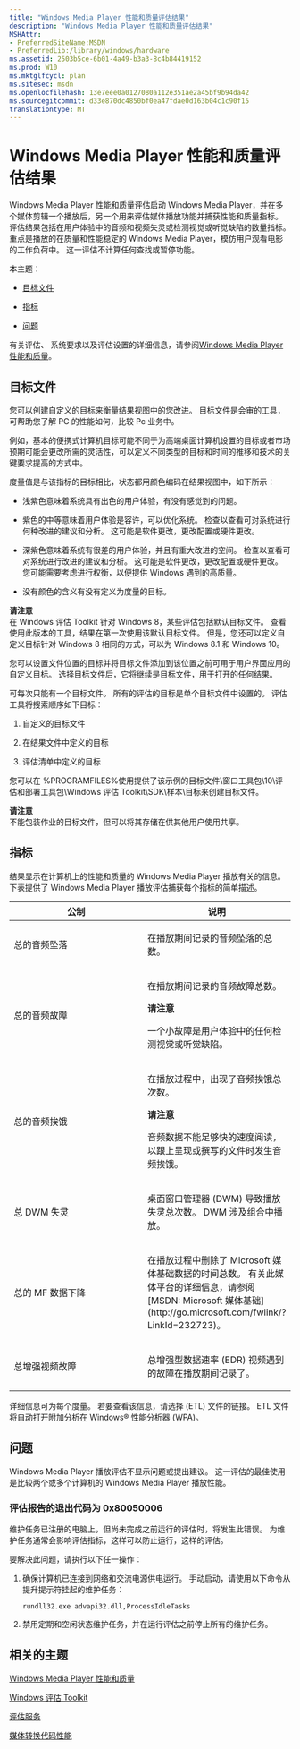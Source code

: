 ```yaml
---
title: "Windows Media Player 性能和质量评估结果"
description: "Windows Media Player 性能和质量评估结果"
MSHAttr:
- PreferredSiteName:MSDN
- PreferredLib:/library/windows/hardware
ms.assetid: 2503b5ce-6b01-4a49-b3a3-8c4b84419152
ms.prod: W10
ms.mktglfcycl: plan
ms.sitesec: msdn
ms.openlocfilehash: 13e7eee0a0127080a112e351ae2a45bf9b94da42
ms.sourcegitcommit: d33e870dc4850bf0ea47fdae0d163b04c1c90f15
translationtype: MT
---
```

# <a name="results-for-the-windows-media-player-performance-and-quality-assessment"></a>Windows Media Player 性能和质量评估结果


Windows Media Player 性能和质量评估启动 Windows Media Player，并在多个媒体剪辑一个播放后，另一个用来评估媒体播放功能并捕获性能和质量指标。 评估结果包括在用户体验中的音频和视频失灵或检测视觉或听觉缺陷的数量指标。 重点是播放的在质量和性能稳定的 Windows Media Player，模仿用户观看电影的工作负荷中。 这一评估不计算任何查找或暂停功能。

本主题︰

-   [目标文件](#bkmk-goals)

-   [指标](#bkmk-wmpmetrics)

-   [问题](#bkmk-wmpissues)

有关评估、 系统要求以及评估设置的详细信息，请参阅[Windows Media Player 性能和质量](windows-media-player-performance-and-quality.md)。

## <a name="a-href-idbkmk-goalsagoals-file"></a><a href="" id="bkmk-goals"></a>目标文件


您可以创建自定义的目标来衡量结果视图中的您改进。 目标文件是会审的工具，可帮助您了解 PC 的性能如何，比较 Pc 业务中。

例如，基本的便携式计算机目标可能不同于为高端桌面计算机设置的目标或者市场预期可能会更改所需的灵活性，可以定义不同类型的目标和时间的推移和技术的关键要求提高的方式中。

度量值是与该指标的目标相比，状态都用颜色编码在结果视图中，如下所示︰

-   浅紫色意味着系统具有出色的用户体验，有没有感觉到的问题。

-   紫色的中等意味着用户体验是容许，可以优化系统。 检查以查看可对系统进行何种改进的建议和分析。 这可能是软件更改，更改配置或硬件更改。

-   深紫色意味着系统有很差的用户体验，并且有重大改进的空间。 检查以查看可对系统进行改进的建议和分析。 这可能是软件更改，更改配置或硬件更改。 您可能需要考虑进行权衡，以便提供 Windows 遇到的高质量。

-   没有颜色的含义有没有定义为度量的目标。

**请注意**  
在 Windows 评估 Toolkit 针对 Windows 8，某些评估包括默认目标文件。 查看使用此版本的工具，结果在第一次使用该默认目标文件。 但是，您还可以定义自定义目标针对 Windows 8 相同的方式，可以为 Windows 8.1 和 Windows 10。

 

您可以设置文件位置的目标并将目标文件添加到该位置之前可用于用户界面应用的自定义目标。 选择目标文件后，它将继续是目标文件，用于打开的任何结果。

可每次只能有一个目标文件。 所有的评估的目标是单个目标文件中设置的。 评估工具将搜索顺序如下目标︰

1.  自定义的目标文件

2.  在结果文件中定义的目标

3.  评估清单中定义的目标

您可以在 %PROGRAMFILES%使用提供了该示例的目标文件\\窗口工具包\\10\\评估和部署工具包\\Windows 评估 Toolkit\\SDK\\样本\\目标来创建目标文件。

**请注意**  
不能包装作业的目标文件，但可以将其存储在供其他用户使用共享。

 

## <a name="a-href-idbkmk-wmpmetricsametrics"></a><a href="" id="bkmk-wmpmetrics"></a>指标


结果显示在计算机上的性能和质量的 Windows Media Player 播放有关的信息。 下表提供了 Windows Media Player 播放评估捕获每个指标的简单描述。

<table>
<colgroup>
<col width="50%" />
<col width="50%" />
</colgroup>
<thead>
<tr class="header">
<th>公制</th>
<th>说明</th>
</tr>
</thead>
<tbody>
<tr class="odd">
<td><p>总的音频坠落</p></td>
<td><p>在播放期间记录的音频坠落的总数。</p></td>
</tr>
<tr class="even">
<td><p>总的音频故障</p></td>
<td><p>在播放期间记录的音频故障总数。</p>
<div class="alert">
<strong>请注意</strong>  
<p>一个小故障是用户体验中的任何检测视觉或听觉缺陷。</p>
</div>
<div>
 
</div></td>
</tr>
<tr class="odd">
<td><p>总的音频挨饿</p></td>
<td><p>在播放过程中，出现了音频挨饿总次数。</p>
<div class="alert">
<strong>请注意</strong>  
<p>音频数据不能足够快的速度阅读，以跟上呈现或撰写的文件时发生音频挨饿。</p>
</div>
<div>
 
</div></td>
</tr>
<tr class="even">
<td><p>总 DWM 失灵</p></td>
<td><p>桌面窗口管理器 (DWM) 导致播放失灵总次数。 DWM 涉及组合中播放。</p></td>
</tr>
<tr class="odd">
<td><p>总的 MF 数据下降</p></td>
<td><p>在播放过程中删除了 Microsoft 媒体基础数据的时间总数。 有关此媒体平台的详细信息，请参阅[MSDN: Microsoft 媒体基础](http://go.microsoft.com/fwlink/?LinkId=232723)。</p></td>
</tr>
<tr class="even">
<td><p>总增强视频故障</p></td>
<td><p>总增强型数据速率 (EDR) 视频遇到的故障在播放期间记录了。</p></td>
</tr>
</tbody>
</table>

 

详细信息可为每个度量。 若要查看该信息，请选择 (ETL) 文件的链接。 ETL 文件将自动打开附加分析在 Windows® 性能分析器 (WPA)。

## <a name="a-href-idbkmk-wmpissuesaissues"></a><a href="" id="bkmk-wmpissues"></a>问题


Windows Media Player 播放评估不显示问题或提出建议。 这一评估的最佳使用是比较两个或多个计算机的 Windows Media Player 播放性能。

### <a name="the-assessment-reports-an-exit-code-of-0x80050006"></a>评估报告的退出代码为 0x80050006

维护任务已注册的电脑上，但尚未完成之前运行的评估时，将发生此错误。 为维护任务通常会影响评估指标，这样可以防止运行，这样的评估。

要解决此问题，请执行以下任一操作︰

1.  确保计算机已连接到网络和交流电源供电运行。 手动启动，请使用以下命令从提升提示符挂起的维护任务︰

    `rundll32.exe advapi32.dll,ProcessIdleTasks`

2.  禁用定期和空闲状态维护任务，并在运行评估之前停止所有的维护任务。

## <a name="related-topics"></a>相关的主题


[Windows Media Player 性能和质量](windows-media-player-performance-and-quality.md)

[Windows 评估 Toolkit](index.md)

[评估服务](assessments.md)

[媒体转换代码性能](media-transcoding-performance.md)

 

 







